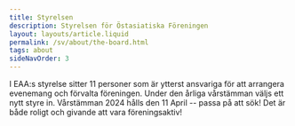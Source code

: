 ```yaml
---
title: Styrelsen
description: Styrelsen för Östasiatiska Föreningen
layout: layouts/article.liquid
permalink: /sv/about/the-board.html
tags: about
sideNavOrder: 3
---
```

I EAA:s styrelse sitter 11 personer som är ytterst ansvariga för att arrangera evenemang och förvalta föreningen. Under den årliga vårstämman väljs ett nytt styre in. Vårstämman 2024 hålls den 11 April -- passa på att sök! Det är både roligt och givande att vara föreningsaktiv!